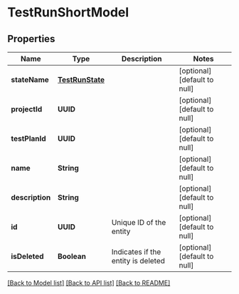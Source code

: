 # TestRunShortModel
## Properties

| Name | Type | Description | Notes |
|------------ | ------------- | ------------- | -------------|
| **stateName** | [**TestRunState**](TestRunState.md) |  | [optional] [default to null] |
| **projectId** | **UUID** |  | [optional] [default to null] |
| **testPlanId** | **UUID** |  | [optional] [default to null] |
| **name** | **String** |  | [optional] [default to null] |
| **description** | **String** |  | [optional] [default to null] |
| **id** | **UUID** | Unique ID of the entity | [optional] [default to null] |
| **isDeleted** | **Boolean** | Indicates if the entity is deleted | [optional] [default to null] |

[[Back to Model list]](../README.md#documentation-for-models) [[Back to API list]](../README.md#documentation-for-api-endpoints) [[Back to README]](../README.md)

